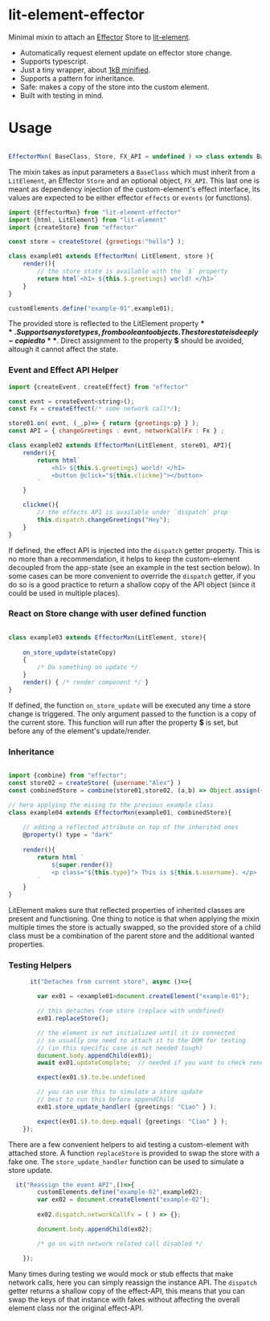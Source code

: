 # lit-element-effector
Minimal mixin to attach an [Effector](https://effector.now.sh/) Store to [lit-element](https://lit-element.polymer-project.org/).

- Automatically request element update on effector store change.
- Supports typescript.
- Just a tiny wrapper, about [1kB minified](https://bundlephobia.com/result?p=lit-element-effector@latest).
- Supports a pattern for inheritance.
- Safe: makes a copy of the store into the custom element.
- Built with testing in mind.

# Usage 

```ts

EffectorMxn( BaseClass, Store, FX_API = undefined ) => class extends BaseClass

```
The mixin takes as input parameters a `BaseClass` which must inherit from a `LitElement`, an Effector `Store` and an optional object, `FX_API`.
This last one is meant as dependency injection of the custom-element's effect interface, its values are expected to be 
either effector `effects` or `events` (or functions).


```js
import {EffectorMxn} from "lit-element-effector"
import {html, LitElement} from "lit-element"
import {createStore} from "effector"

const store = createStore( {greetings:"hello"} );

class example01 extends EffectorMxn( LitElement, store ){
    render(){
        // the store state is available with the `$` property
        return html`<h1> ${this.$.greetings} world! </h1>`
    }
}

customElements.define("example-01",example01);
```
The provided store is reflected to the LitElement property **$**. Supports any store types, from boolean to objects. 
The store state is deeply-copied to **$**. Direct assignment to the property **$** should be avoided, altough it cannot affect the state.


### Event and Effect API Helper

```js
import {createEvent, createEffect} from "effector"

const evnt = createEvent<string>();
const Fx = createEffect(/* some network call*/);

store01.on( evnt, (_,p)=> { return {greetings:p} } );
const API = { changeGreetings : evnt, networkCallFx : Fx } ;

class example02 extends EffectorMxn(LitElement, store01, API){
    render(){
        return html`
            <h1> ${this.$.greetings} world! </h1>
            <button @click="${this.clickme}"></button>
        `
    }

    clickme(){
        // the effects API is available under `dispatch` prop
        this.dispatch.changeGreetings("Hey");
    }
}

```

If defined, the effect API is injected into the `dispatch` getter property. This is no more than a recommendation, 
it helps to keep the custom-element decoupled from the app-state (see an example in the test section below). 
In some cases can be more convenient to override the `dispatch` getter, if you do so is a good practice to return 
a shallow copy of the API object (since it could be used in multiple places).

### React on Store change with user defined function

```js

class example03 extends EffectorMxn(LitElement, store){
    
    on_store_update(stateCopy)
    {
        /* Do something on update */
    }
    render() { /* render component */ }
}
```

If defined, the function `on_store_update` will be executed any time a store change is triggered.
The only argument passed to the function is a copy of the current store. This function will run after the property **$** is 
set, but before any of the element's update/render.

### Inheritance

```js

import {combine} from "effector";
const store02 = createStore( {username:"Alex"} )
const combinedStore = combine(store01,store02, (a,b) => Object.assign({}, a,b) );

// here applying the mixing to the previous example class
class example04 extends EffectorMxn(example01, combinedStore){ 
    
    // adding a reflected attribute on top of the inherited ones
    @property() type = "dark"
    
    render(){
        return html `
            ${super.render()}
            <p class="${this.type}"> This is ${this.$.username}. </p>
        `
    }
}

```
LitElement makes sure that reflected properties of inherited classes are present and functioning. One thing to notice is that when 
applying the mixin multiple times the store is actually swapped, so the provided store of a child class must be a combination 
of the parent store and the additional wanted properties.

### Testing Helpers

```ts
      it("Detaches from current store", async ()=>{

        var ex01 = <example01>document.createElement("example-01");

        // this detaches from store (replace with undefined)
        ex01.replaceStore();

        // the element is not initialized until it is connected
        // so usually one need to attach it to the DOM for testing
        // (in this specific case is not needed tough)
        document.body.appendChild(ex01);
        await ex01.updateComplete;  // needed if you want to check renders

        expect(ex01.$).to.be.undefined

        // you can use this to simulate a store update 
        // best to run this before appendChild
        ex01.store_update_handler( {greetings: "Ciao" } );

        expect(ex01.$).to.deep.equal( {greetings: "Ciao" } );
    });


```
There are a few convenient helpers to aid testing a custom-element with attached store. A function `replaceStore` is provided to swap the store with a fake one.
The `store_update_handler` function can be used to simulate a store update.

```js
  it("Reassign the event API",()=>{
        customElements.define("example-02",example02);
        var ex02 = document.createElement("example-02");
        
        ex02.dispatch.networkCallFx = ( ) => {};

        document.body.appendChild(ex02);

        /* go on with network related call disabled */

    });

```
Many times during testing we would mock or stub effects that make network calls, here you can simply reassign the instance API. 
The `dispatch` getter returns a shallow copy of the effect-API, this means that you can swap the keys of that instance with fakes without 
affecting the overall element class nor the original effect-API.